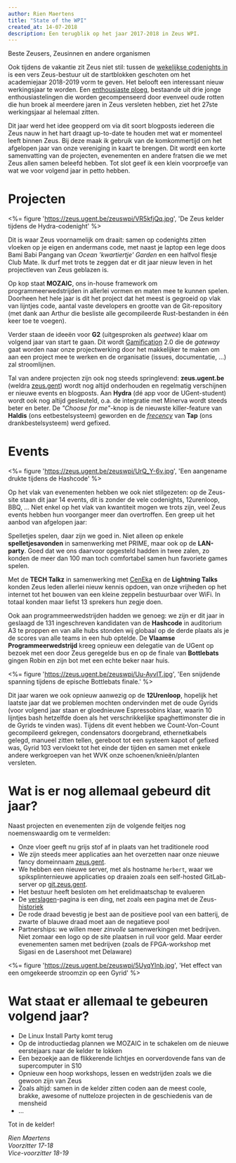 ```yaml
---
author: Rien Maertens
title: "State of the WPI"
created_at: 14-07-2018
description: Een terugblik op het jaar 2017-2018 in Zeus WPI.
---
```


Beste Zeusers, Zeusinnen en andere organismen

Ook tijdens de vakantie zit Zeus niet stil: tussen de [wekelijkse codenights in](/blog/17-18/codenights/) is een vers Zeus-bestuur uit de startblokken geschoten om het academiejaar 2018-2019 vorm te geven. Het belooft een interessant nieuw werkingsjaar te worden. Een [enthousiaste ploeg](/blog/17-18/bestuur-18-19), bestaande uit drie jonge enthousiastelingen die worden gecompenseerd door evenveel oude rotten die hun broek al meerdere jaren in Zeus versleten hebben, ziet het 27ste werkingsjaar al helemaal zitten.

Dit jaar werd het idee geopperd om via dit soort blogposts iedereen die Zeus nauw in het hart draagt up-to-date te houden met wat er momenteel leeft binnen Zeus. Bij deze maak ik gebruik van de komkommertijd om het afgelopen jaar van onze vereniging in kaart te brengen. Dit wordt een korte samenvatting van de projecten, evenementen en andere fratsen die we met Zeus allen samen beleefd hebben. Tot slot geef ik een klein voorproefje van wat we voor volgend jaar in petto hebben.

# Projecten

<%= figure 'https://zeus.ugent.be/zeuswpi/VR5kfjQq.jpg', 'De Zeus kelder tijdens de Hydra-codenight' %>

Dit is waar Zeus voornamelijk om draait: samen op codenights zitten vloeken op je eigen en andermans code, met naast je laptop een lege doos Bami Babi Pangang van _Ocean 'kwartiertje' Garden_ en een halfvol flesje Club Mate. Ik durf met trots te zeggen dat er dit jaar nieuw leven in het projectleven van Zeus geblazen is.

Op kop staat **MOZAIC**, ons in-house framework om programmeerwedstrijden in allerlei vormen en maten mee te kunnen spelen. Doorheen het hele jaar is dit het project dat het meest is gegroeid op vlak van lijntjes code, aantal vaste developers en grootte van de Git-repository (met dank aan Arthur die besliste alle gecompileerde Rust-bestanden in één keer toe te voegen).

Verder staan de ideeën voor **G2** (uitgesproken als _geetwee_) klaar om volgend jaar van start te gaan. Dit wordt [Gamification](https://zeus.ugent.be/game) 2.0 die de _gateway_ gaat worden naar onze projectwerking door het makkelijker te maken om aan een project mee te werken en de organisatie (issues, documentatie, ...) zal stroomlijnen.

Tal van andere projecten zijn ook nog steeds springlevend: **zeus.ugent.be** (weldra [zeus.gent](https://zeus.gent)) wordt nog altijd onderhouden en regelmatig verschijnen er nieuwe events en blogposts. Aan **Hydra** (dé app voor de UGent-student) wordt ook nog altijd gesleuteld, o.a. de integratie met Minerva wordt steeds beter en beter. De _"Choose for me"_-knop is de nieuwste killer-feature van **Haldis** (ons eetbestelsysteem) geworden en de _[frecency](https://en.wikipedia.org/wiki/Frecency)_ van **Tap** (ons drankbestelsysteem) werd gefixed.

# Events

<%= figure 'https://zeus.ugent.be/zeuswpi/UrQ_Y-6v.jpg', 'Een aangename drukte tijdens de Hashcode' %>

Op het vlak van evenementen hebben we ook niet stilgezeten: op de Zeus-site staan dit jaar 14 events, dit is zonder de vele codenights, 12urenloop, BBQ, ... Niet enkel op het vlak van kwantiteit mogen we trots zijn, veel Zeus events hebben hun voorganger meer dan overtroffen. Een greep uit het aanbod van afgelopen jaar:

Spelletjes spelen, daar zijn we goed in. Niet alleen op enkele **spelletjesavonden** in samenwerking met PRIME, maar ook op de **LAN-party**. Goed dat we ons daarvoor opgesteld hadden in twee zalen, zo konden de meer dan 100 man toch comfortabel samen hun favoriete games spelen.

Met de **TECH Talkz** in samenwerking met [CenEka](http://ceneka.ugent.be/) en de **Lightning Talks** konden Zeus leden allerlei nieuw kennis opdoen, van onze vrijheden op het internet tot het bouwen van een kleine zeppelin bestuurbaar over WiFi. In totaal konden maar liefst 13 sprekers hun zegje doen.

Ook aan programmeerwedstrijden hadden we genoeg: we zijn er dit jaar in geslaagd de 131 ingeschreven kandidaten van de **Hashcode** in auditorium A3 te proppen en van alle hubs stonden wij globaal op de derde plaats als je de scores van alle teams in een hub optelde. De **Vlaamse Programmeerwedstrijd** kreeg opnieuw een delegatie van de UGent op bezoek met een door Zeus geregelde bus en op de finale van **Bottlebats** gingen Robin en zijn bot met een echte beker naar huis.

<%= figure 'https://zeus.ugent.be/zeuswpi/Uu-AyvIT.jpg', 'Een snijdende spanning tijdens de epische Bottlebats finale.' %>

Dit jaar waren we ook opnieuw aanwezig op de **12Urenloop**, hopelijk het laatste jaar dat we problemen mochten ondervinden met de oude Gyrids (voor volgend jaar staan er gloednieuwe Espressobins klaar, waarin 10 lijntjes bash hetzelfde doen als het verschrikkelijke spaghettimonster die in de Gyrids te vinden was). Tijdens dit event hebben we Count-Von-Count gecompileerd gekregen, condensators doorgebrand, ethernetkabels gelegd, manueel zitten tellen, gereboot tot een systeem kapot of gefixed was, Gyrid 103 vervloekt tot het einde der tijden en samen met enkele andere werkgroepen van het WVK onze schoenen/knieën/planten versleten.

# Wat is er nog allemaal gebeurd dit jaar?

Naast projecten en evenementen zijn de volgende feitjes nog noemenswaardig om te vermelden:

- Onze vloer geeft nu grijs stof af in plaats van het traditionele rood
- We zijn steeds meer applicaties aan het overzetten naar onze nieuwe fancy domeinnaam [zeus.gent](https://zeus.gent).
- We hebben een nieuwe server, met als hostname `herbert`, waar we spiksplinternieuwe applicaties op draaien zoals een self-hosted GitLab-server op [git.zeus.gent](https://git.zeus.gent).
- Het bestuur heeft besloten om het erelidmaatschap te evalueren
- De [verslagen](<%= @items['/about/verslagen.erb'].path %>)-pagina is een ding, net zoals een pagina met de Zeus-[historiek](<%= @items['/about/historiek.md'].path %>)
- De rode draad bevestig je best aan de positieve pool van een batterij, de zwarte of blauwe draad moet aan de negatieve pool
- Partnerships: we willen meer _zinvolle_ samenwerkingen met bedrijven. Niet zomaar een logo op de site plaatsen in ruil voor geld. Maar eerder evenementen samen met bedrijven (zoals de FPGA-workshop met Sigasi en de Lasershoot met Delaware)

<%= figure 'https://zeus.ugent.be/zeuswpi/5UyqYlnb.jpg', 'Het effect van een omgekeerde stroomzin op een Gyrid' %>

# Wat staat er allemaal te gebeuren volgend jaar?

- De Linux Install Party komt terug
- Op de introductiedag plannen we MOZAIC in te schakelen om de nieuwe eerstejaars naar de kelder te lokken
- Een bezoekje aan de flikkerende lichtjes en oorverdovende fans van de supercomputer in S10
- Opnieuw een hoop workshops, lessen en wedstrijden zoals we die gewoon zijn van Zeus
- Zoals altijd: samen in de kelder zitten coden aan de meest coole, brakke, awesome of nutteloze projecten in de geschiedenis van de mensheid
- ...

Tot in de kelder!

_Rien Maertens_<br>
_Voorzitter 17-18_<br>
_Vice-voorzitter 18-19_<br>

